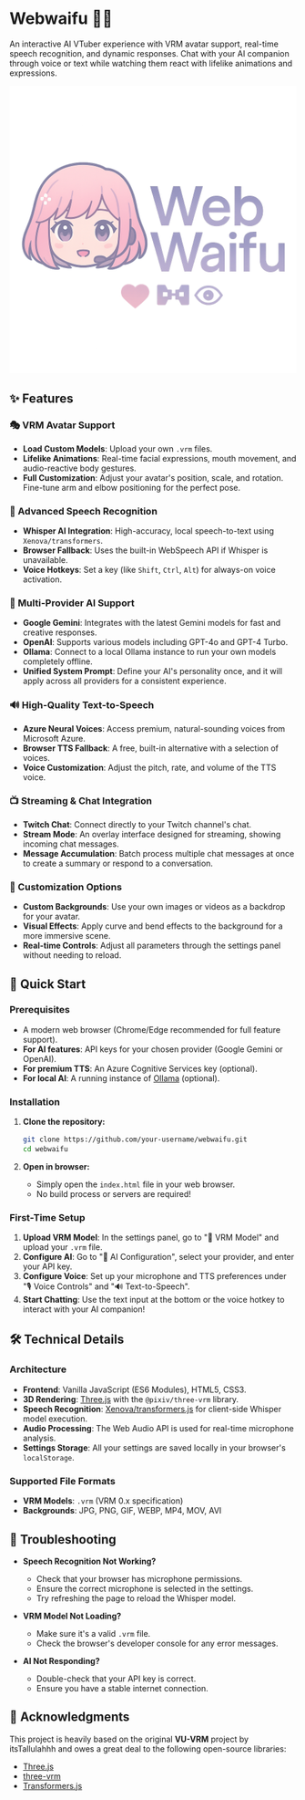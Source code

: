 # Webwaifu 🤖💖

An interactive AI VTuber experience with VRM avatar support, real-time speech recognition, and dynamic responses. Chat with your AI companion through voice or text while watching them react with lifelike animations and expressions.

![Webwaifu Demo](ww.png)

## ✨ Features

### 🎭 VRM Avatar Support
- **Load Custom Models**: Upload your own `.vrm` files.
- **Lifelike Animations**: Real-time facial expressions, mouth movement, and audio-reactive body gestures.
- **Full Customization**: Adjust your avatar's position, scale, and rotation. Fine-tune arm and elbow positioning for the perfect pose.

### 🎤 Advanced Speech Recognition
- **Whisper AI Integration**: High-accuracy, local speech-to-text using `Xenova/transformers`.
- **Browser Fallback**: Uses the built-in WebSpeech API if Whisper is unavailable.
- **Voice Hotkeys**: Set a key (like `Shift`, `Ctrl`, `Alt`) for always-on voice activation.

### 🤖 Multi-Provider AI Support
- **Google Gemini**: Integrates with the latest Gemini models for fast and creative responses.
- **OpenAI**: Supports various models including GPT-4o and GPT-4 Turbo.
- **Ollama**: Connect to a local Ollama instance to run your own models completely offline.
- **Unified System Prompt**: Define your AI's personality once, and it will apply across all providers for a consistent experience.

### 🔊 High-Quality Text-to-Speech
- **Azure Neural Voices**: Access premium, natural-sounding voices from Microsoft Azure.
- **Browser TTS Fallback**: A free, built-in alternative with a selection of voices.
- **Voice Customization**: Adjust the pitch, rate, and volume of the TTS voice.

### 📺 Streaming & Chat Integration
- **Twitch Chat**: Connect directly to your Twitch channel's chat.
- **Stream Mode**: An overlay interface designed for streaming, showing incoming chat messages.
- **Message Accumulation**: Batch process multiple chat messages at once to create a summary or respond to a conversation.

### 🎨 Customization Options
- **Custom Backgrounds**: Use your own images or videos as a backdrop for your avatar.
- **Visual Effects**: Apply curve and bend effects to the background for a more immersive scene.
- **Real-time Controls**: Adjust all parameters through the settings panel without needing to reload.

## 🚀 Quick Start

### Prerequisites
- A modern web browser (Chrome/Edge recommended for full feature support).
- **For AI features**: API keys for your chosen provider (Google Gemini or OpenAI).
- **For premium TTS**: An Azure Cognitive Services key (optional).
- **For local AI**: A running instance of [Ollama](https://ollama.com/) (optional).

### Installation
1.  **Clone the repository:**
    ```bash
    git clone https://github.com/your-username/webwaifu.git
    cd webwaifu
    ```

2.  **Open in browser:**
    - Simply open the `index.html` file in your web browser.
    - No build process or servers are required!

### First-Time Setup
1.  **Upload VRM Model**: In the settings panel, go to "📁 VRM Model" and upload your `.vrm` file.
2.  **Configure AI**: Go to "🤖 AI Configuration", select your provider, and enter your API key.
3.  **Configure Voice**: Set up your microphone and TTS preferences under "🎙️ Voice Controls" and "🔊 Text-to-Speech".
4.  **Start Chatting**: Use the text input at the bottom or the voice hotkey to interact with your AI companion!

## 🛠️ Technical Details

### Architecture
- **Frontend**: Vanilla JavaScript (ES6 Modules), HTML5, CSS3.
- **3D Rendering**: [Three.js](https://threejs.org/) with the `@pixiv/three-vrm` library.
- **Speech Recognition**: [Xenova/transformers.js](https://huggingface.co/docs/transformers.js) for client-side Whisper model execution.
- **Audio Processing**: The Web Audio API is used for real-time microphone analysis.
- **Settings Storage**: All your settings are saved locally in your browser's `localStorage`.

### Supported File Formats
- **VRM Models**: `.vrm` (VRM 0.x specification)
- **Backgrounds**: JPG, PNG, GIF, WEBP, MP4, MOV, AVI

## 🔧 Troubleshooting

- **Speech Recognition Not Working?**
  - Check that your browser has microphone permissions.
  - Ensure the correct microphone is selected in the settings.
  - Try refreshing the page to reload the Whisper model.

- **VRM Model Not Loading?**
  - Make sure it's a valid `.vrm` file.
  - Check the browser's developer console for any error messages.

- **AI Not Responding?**
  - Double-check that your API key is correct.
  - Ensure you have a stable internet connection.

## 🙏 Acknowledgments

This project is heavily based on the original **VU-VRM** project by itsTallulahhh and owes a great deal to the following open-source libraries:
- [Three.js](https://threejs.org/)
- [three-vrm](https://github.com/pixiv/three-vrm)
- [Transformers.js](https://github.com/xenova/transformers.js)